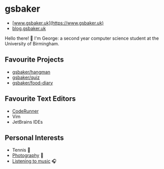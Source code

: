 # gsbaker

- [www.gsbaker.uk](https://www.gsbaker.uk)
- [blog.gsbaker.uk](https://blog.gsbaker.uk)

Hello there! 👋 I'm George: a second year computer science student at the
 University of Birmingham.

## Favourite Projects
- [gsbaker/hangman](https://github.com/gsbaker/hangman)
- [gsbaker/quiz](https://github.com/gsbaker/quiz)
- [gsbaker/food-diary](https://github.com/gsbaker/food-diary)

## Favourite Text Editors
- [CodeRunner](https://coderunnerapp.com)
- Vim
- JetBrains IDEs

## Personal Interests
- Tennis 🎾
- [Photography](https://www.instagram.com/georgestephenbaker) 📸
- [Listening to music](https://music.apple.com/profile/gsbaker) 🎧